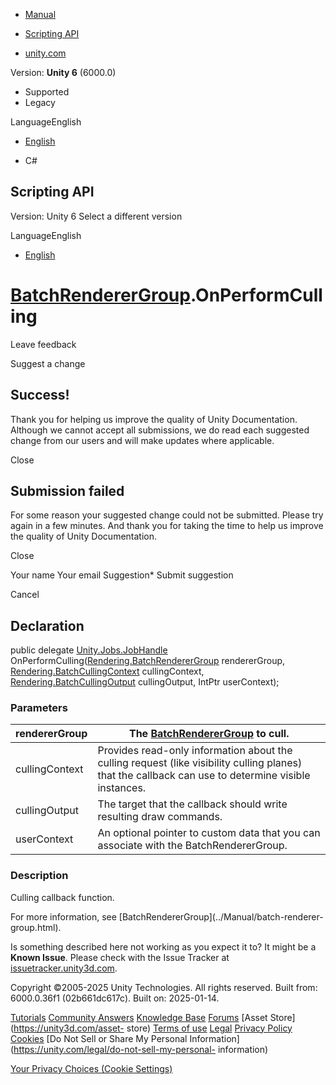 [ ]()

  * [Manual](../Manual/index.html)
  * [Scripting API](../ScriptReference/index.html)

  * [unity.com](https://unity.com/)

Version: **Unity 6** (6000.0)

  * Supported
  * Legacy

LanguageEnglish

  * [English]()

  * C#

[ ](https://docs.unity3d.com)

## Scripting API

Version: Unity 6 Select a different version

LanguageEnglish

  * [English]()

#  [BatchRendererGroup](Rendering.BatchRendererGroup.html).OnPerformCulling

Leave feedback

Suggest a change

## Success!

Thank you for helping us improve the quality of Unity Documentation. Although
we cannot accept all submissions, we do read each suggested change from our
users and will make updates where applicable.

Close

## Submission failed

For some reason your suggested change could not be submitted. Please <a>try
again</a> in a few minutes. And thank you for taking the time to help us
improve the quality of Unity Documentation.

Close

Your name Your email Suggestion* Submit suggestion

Cancel

[ ]()

## Declaration

public delegate [Unity.Jobs.JobHandle](Unity.Jobs.JobHandle.html)
OnPerformCulling([Rendering.BatchRendererGroup](Rendering.BatchRendererGroup.html)
rendererGroup,
[Rendering.BatchCullingContext](Rendering.BatchCullingContext.html)
cullingContext,
[Rendering.BatchCullingOutput](Rendering.BatchCullingOutput.html)
cullingOutput, IntPtr userContext);

### Parameters

rendererGroup | The [BatchRendererGroup](Rendering.BatchRendererGroup.html) to cull.  
---|---  
cullingContext | Provides read-only information about the culling request (like visibility culling planes) that the callback can use to determine visible instances.  
cullingOutput | The target that the callback should write resulting draw commands.  
userContext | An optional pointer to custom data that you can associate with the BatchRendererGroup.  
  
### Description

Culling callback function.

For more information, see [BatchRendererGroup](../Manual/batch-renderer-
group.html).

Is something described here not working as you expect it to? It might be a
**Known Issue**. Please check with the Issue Tracker at
[issuetracker.unity3d.com](https://issuetracker.unity3d.com).

Copyright ©2005-2025 Unity Technologies. All rights reserved. Built from:
6000.0.36f1 (02b661dc617c). Built on: 2025-01-14.

[Tutorials](https://unity3d.com/learn) [Community
Answers](https://answers.unity3d.com) [Knowledge
Base](https://support.unity3d.com/hc/en-us)
[Forums](https://forum.unity3d.com) [Asset Store](https://unity3d.com/asset-
store) [Terms of use](https://docs.unity3d.com/Manual/TermsOfUse.html)
[Legal](https://unity.com/legal) [Privacy
Policy](https://unity.com/legal/privacy-policy)
[Cookies](https://unity.com/legal/cookie-policy) [Do Not Sell or Share My
Personal Information](https://unity.com/legal/do-not-sell-my-personal-
information)

[Your Privacy Choices (Cookie Settings)](javascript:void\(0\);)

